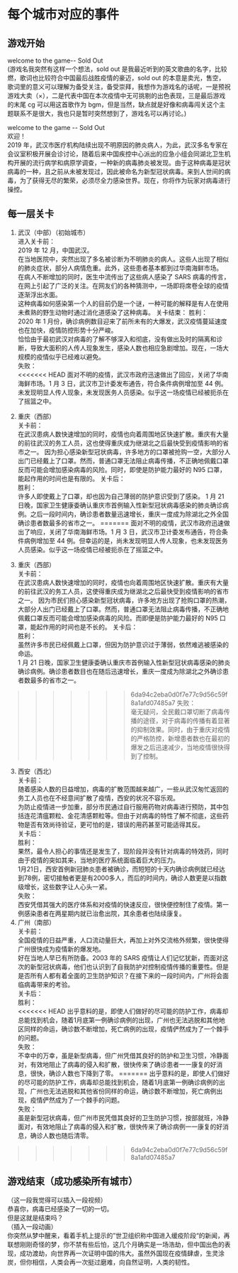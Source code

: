 # 每个城市对应的事件

## 游戏开始

welcome to the game-- Sold Out  
(游戏名我突然有这样一个想法，sold out 是我最近听到的英文歌曲的名字，比较燃，歌词也比较符合中国最后战胜疫情的豪迈，sold out 的本意是卖光，售空，歌词里的意义可以理解为备受关注，备受崇拜，我想作为游戏名的话呢，一是预祝游戏大卖（×），二是代表中国在本次疫情中无可挑剔的出色表现，三是最后游戏的末尾 cg 可以用这首歌作为 bgm，但是当然，缺点就是好像和病毒闯关这个主题联系不是很大，我也只是暂时突然想到了，游戏名可以再讨论。)

welcome to the game -- Sold Out  
欢迎！  
2019 年，武汉市医疗机构陆续出现不明原因的肺炎病人，为此，武汉多名专家在会议室积极开展会诊讨论，随着后来中国疾控中心派出的应急小组会同湖北卫生机构开展的流行病学和病原学调查，一种新的病毒肺炎被发现。由于这种病毒是冠状病毒的一种，且之前从未被发现过，因此被命名为新型冠状病毒。来到人世间的病毒，为了获得无尽的繁荣，必须尽全力感染世界。现在，你将作为玩家对病毒进行操控。

## 每一层关卡

1. 武汉（中部）（初始城市）  
   进入关卡前：  
    2019 年 12 月，中国武汉。  
    在当地医院中，突然出现了多名被诊断为不明肺炎的病人。这些人出现了相似的肺炎症状，部分人病情危重。此外，这些患者基本都到过华南海鲜市场。  
    在病人不断增加的同时，医生中流传出了这些病人感染了 SARS 病毒的传言，在网上引起了广泛的关注。在网友们的各种猜测中，一场即将席卷全球的疫情逐渐浮出水面。  
     这种病毒如何感染第一个人的目前仍是一个谜，一种可能的解释是有人在使用未煮熟的野生动物时通过消化道感染了这种病毒。
   关卡结束：
    胜利：  
      2020 年 1 月份，确诊病例数目迎来了前所未有的大爆发，武汉疫情蔓延速度也在加快，疫情防控形势十分严峻。  
     恰恰由于最初武汉对病毒的了解不够深入和彻底，没有做出及时的隔离和诊断，导致大面积的人传人现象发生，感染人数也相应急剧增加。现在，一场大规模的疫情似乎已经难以避免。  
   失败：  
<<<<<<< HEAD
    面对不明的疫情，武汉市政府迅速做出了回应，关闭了华南海鲜市场。1 月 3 日，武汉市卫计委发布通告，符合条件病例增加至 44 例。未发现明显人传人现象，未发现医务人员感染。似乎这一场疫情已经被扼杀在了摇篮之中。

2. 重庆（西部）  
   关卡前：  
    在武汉患病人数快速增加的同时，疫情也向着周围地区快速扩散。重庆有大量的前往武汉的务工人员，这也使得重庆成为继湖北之后最快受到疫情影响的省市之一。
    因为担心感染新型冠状病毒，许多地方的口罩被抢购一空，大部分人出门已经戴上了口罩。然而，普通口罩无法阻止病毒传播，不正确地佩戴口罩反而可能会增加感染病毒的风险。同时，即使是防护能力最好的 N95 口罩，能起作用的时间也是有限的。
   关卡后：  
    胜利：  
    许多人即使戴上了口罩，却也因为自己薄弱的防护意识受到了感染。
    1 月 21 日晚，国家卫生健康委确认重庆市首例输入性新型冠状病毒感染的肺炎确诊病例。之后一段时间内，确诊患者数量迅速增长，重庆一度成为除湖北之外全国确诊患者数最多的省市之一。
=======
     面对不明的疫情，武汉市政府迅速做出了响应，关闭了华南海鲜市场。1 月 3 日，武汉市卫计委发布通告，符合条件病例增加至 44 例。但幸运的是，尚未发现明显人传人现象，也未发现医务人员感染。似乎这一场疫情已经被扼杀在了摇篮之中。
2. 重庆（西部）  
   关卡前：  
    在武汉患病人数快速增加的同时，疫情也向着周围地区快速扩散。重庆有大量的前往武汉的务工人员，这使得重庆成为继湖北之后最快受到疫情影响的省市之一。
    因为市民们担心感染新型冠状病毒，许多地方出现了抢购口罩的热潮，大部分人出门已经戴上了口罩。然而，普通口罩无法阻止病毒传播，不正确地佩戴口罩反而可能会增加感染病毒的风险。而即便是防护能力最好的 N95 口罩，能起作用的时间也是不长的。
   关卡后：  
    胜利：  
       虽然许多市民已经佩戴上口罩，但因为防护意识过于薄弱，依然难逃被感染的命运。  
    1 月 21 日晚，国家卫生健康委确认重庆市首例输入性新型冠状病毒感染的肺炎确诊病例。确诊患者数目也在随后迅速增长，重庆一度成为除湖北之外确诊患者数最多的省市之一。
>>>>>>> 6da94c2eba0d0f7e77c9d56c59f8a1afd07485a7
    失败：  
    毫无疑问，全民戴口罩切断了病毒传播的途径，对于病毒的传播有着显著的抑制效果。同时，由于重庆对疫情的严格防控，新增患者数也在最初的爆发之后迅速减少，当地疫情很快得到了控制。
3. 西安（西北）  
   关卡前：  
     随着感染人数的日益增加，病毒的扩散范围越来越广，一些从武汉匆忙返回的务工人员也在不经意间扩散了疫情，西安的状况不容乐观。  
     为防止疫情进一步加重，部分市民通过自行服用药物对病毒进行预防，其中包括连花清瘟颗粒、金花清感颗粒等。但由于对病毒的特性了解不彻底，这些药物是否有效尚待验证，更可怕的是，错误的用药甚至可能适得其反。  
   关卡后：  
   胜利：   
     果然，最令人担心的事情还是发生了，现阶段并没有针对病毒的特效药，同时由于疫情的突如其来，当地的医疗系统面临着巨大的压力。  
     1月21日，西安首例新冠肺炎患者被确诊，而短短的十天内确诊病例就已经达到78例，密切接触者更是有2000多人，而后的时间内，确诊人数更是以指数级增长，这些数字让人心头一紧。  
   失败：  
     西安凭借其强大的医疗体系和对疫情的快速反应，很快便控制住了疫情。第一例感染患者在两星期内就已治愈出院，其余患者也陆续康复。                                  
4. 广州（南部）  
   关卡前：   
    全国疫情的日益严重，人口流动量巨大，再加上对外交流格外频繁，很快使得广州很快成为疫情新的爆发地。  
    好在当地人早已有所防备。2003 年的 SARS 疫情让人们记忆犹新，而面对这次的新型冠状病毒，他们也认识到了自我防护对控制疫情传播的重要性。但是是否所有人都有着全面的卫生防护知识？在接下来的一段时间内，广州将会面临病毒带来的考验。  
   关卡后：  
   胜利：  
<<<<<<< HEAD
  出乎意料的是，即使人们做好的尽可能的防护工作，病毒却总能找到机会，随着1月底第一例确诊病例的出现，广州也无法逃脱和其他地区同样的命运，确诊数不断增加，死亡病例的出现，疫情俨然成为了一个棘手的问题。  
   失败：  
   不幸中的万幸，虽是新型病毒，但广州凭借其良好的防护和卫生习惯，冷静面对，有效地阻止了病毒的侵入和扩散，很快传来了确诊患者一一康复的好消息，很快，确诊人数也下降到了零。
=======
      出乎意料的是，即使人们做好的尽可能的防护工作，病毒却总能找到机会，随着1月底第一例确诊病例的出现，广州也无法逃脱和其他省份同样的命运，确诊数不断增加，死亡病例出现，疫情俨然成为了一个棘手的问题。  
   失败：   
     虽是新型冠状病毒，但广州市民凭借其良好的卫生防护习惯，按部就班，冷静面对，有效地阻止了病毒的侵入和扩散，很快传来了确诊病例一一康复的好消息，确诊人数也随后清零。                     
>>>>>>> 6da94c2eba0d0f7e77c9d56c59f8a1afd07485a7

## 游戏结束（成功感染所有城市） 

（这一段我觉得可以插入一段视频）  
恭喜你，病毒已经感染了一切的一切。  
但是这就是结束吗？  
（插入一段动画）  
你突然从梦中醒来，看着手机上提示的”世卫组织称中国进入缓疫阶段“的新闻，再联想刚刚奇怪的梦，你不禁有些后怕，这几个月确实是一场浩劫，但中国出色的表现，成功渡劫，向世界再一次证明中国的伟大。虽然外国现在疫情肆虐，生灵涂炭，但你相信，人类会再一次挺过磨难，向自然证明，人类的韧性。
